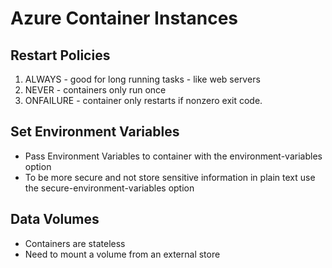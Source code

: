 # Azure Container Instances


## Restart Policies
1) ALWAYS - good for long running tasks - like web servers
2) NEVER - containers only run once
3) ONFAILURE - container only restarts if nonzero exit code.

## Set Environment Variables
- Pass Environment Variables to container with the environment-variables option
- To be more secure and not store sensitive information in plain text use the secure-environment-variables option

## Data Volumes
- Containers are stateless
- Need to mount a volume from an external store






